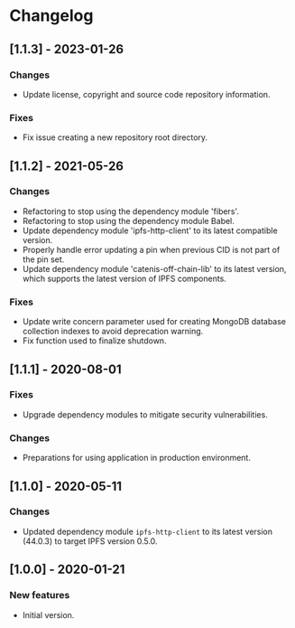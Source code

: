 # Changelog

## [1.1.3] - 2023-01-26

### Changes
- Update license, copyright and source code repository information.

### Fixes
- Fix issue creating a new repository root directory.

## [1.1.2] - 2021-05-26

### Changes
- Refactoring to stop using the dependency module 'fibers'.
- Refactoring to stop using the dependency module Babel.
- Update dependency module 'ipfs-http-client' to its latest compatible version.
- Properly handle error updating a pin when previous CID is not part of the pin set.
- Update dependency module 'catenis-off-chain-lib' to its latest version, which supports the latest version of IPFS
 components.

### Fixes
- Update write concern parameter used for creating MongoDB database collection indexes to avoid deprecation warning.
- Fix function used to finalize shutdown.

## [1.1.1] - 2020-08-01

### Fixes
- Upgrade dependency modules to mitigate security vulnerabilities.

### Changes
- Preparations for using application in production environment.

## [1.1.0] - 2020-05-11

### Changes
- Updated dependency module `ipfs-http-client` to its latest version (44.0.3) to target IPFS version 0.5.0.

## [1.0.0] - 2020-01-21

### New features
- Initial version.